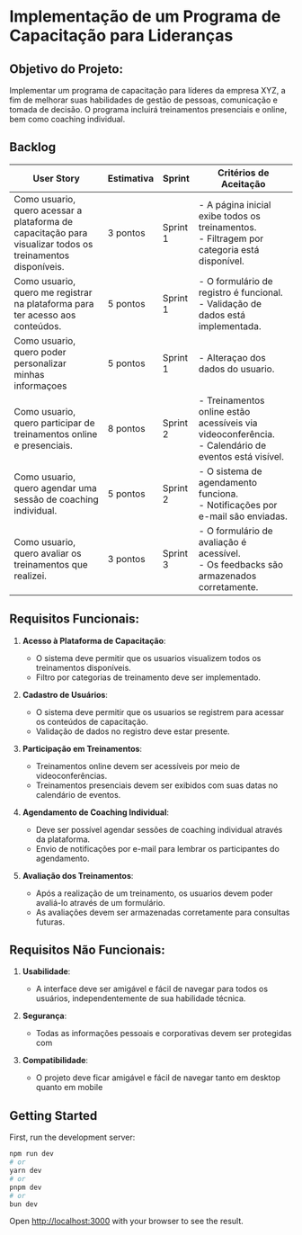 # Implementação de um Programa de Capacitação para Lideranças

## Objetivo do Projeto:
Implementar um programa de capacitação para líderes da empresa XYZ, a fim de melhorar suas habilidades de gestão de pessoas, comunicação e tomada de decisão. O programa incluirá treinamentos presenciais e online, bem como coaching individual.

## Backlog

| **User Story**                                                                | **Estimativa** | **Sprint** | **Critérios de Aceitação**                                                                 |
|------------------------------------------------------------------------------- |--------------- |----------- |------------------------------------------------------------------------------------------- |
| Como usuario, quero acessar a plataforma de capacitação para visualizar todos os treinamentos disponíveis. | 3 pontos        | Sprint 1   | - A página inicial exibe todos os treinamentos.<br>- Filtragem por categoria está disponível. |
| Como usuario, quero me registrar na plataforma para ter acesso aos conteúdos.    | 5 pontos        | Sprint 1   | - O formulário de registro é funcional.<br>- Validação de dados está implementada.           |
| Como usuario, quero poder personalizar minhas informaçoes    | 5 pontos        | Sprint 1   | - Alteraçao dos dados do usuario.        |
| Como usuario, quero participar de treinamentos online e presenciais.             | 8 pontos        | Sprint 2   | - Treinamentos online estão acessíveis via videoconferência.<br>- Calendário de eventos está visível. |
| Como usuario, quero agendar uma sessão de coaching individual.                   | 5 pontos        | Sprint 2   | - O sistema de agendamento funciona.<br>- Notificações por e-mail são enviadas.              |
| Como usuario, quero avaliar os treinamentos que realizei.                 | 3 pontos        | Sprint 3   | - O formulário de avaliação é acessível.<br>- Os feedbacks são armazenados corretamente.      |

## Requisitos Funcionais:
1. **Acesso à Plataforma de Capacitação**: 
   - O sistema deve permitir que os usuarios visualizem todos os treinamentos disponíveis.
   - Filtro por categorias de treinamento deve ser implementado.
   
2. **Cadastro de Usuários**: 
   - O sistema deve permitir que os usuarios se registrem para acessar os conteúdos de capacitação.
   - Validação de dados no registro deve estar presente.

3. **Participação em Treinamentos**: 
   - Treinamentos online devem ser acessíveis por meio de videoconferências.
   - Treinamentos presenciais devem ser exibidos com suas datas no calendário de eventos.

4. **Agendamento de Coaching Individual**: 
   - Deve ser possível agendar sessões de coaching individual através da plataforma.
   - Envio de notificações por e-mail para lembrar os participantes do agendamento.

5. **Avaliação dos Treinamentos**: 
   - Após a realização de um treinamento, os usuarios devem poder avaliá-lo através de um formulário.
   - As avaliações devem ser armazenadas corretamente para consultas futuras.


## Requisitos Não Funcionais:
1. **Usabilidade**: 
   - A interface deve ser amigável e fácil de navegar para todos os usuários, independentemente de sua habilidade técnica.

2. **Segurança**: 
   - Todas as informações pessoais e corporativas devem ser protegidas com

3. **Compatibilidade**: 
   - O projeto deve ficar amigável e fácil de navegar tanto em desktop quanto em mobile



## Getting Started

First, run the development server:

```bash
npm run dev
# or
yarn dev
# or
pnpm dev
# or
bun dev
```

Open [http://localhost:3000](http://localhost:3000) with your browser to see the result.





